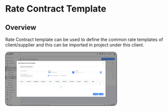 # Rate Contract Template

## Overview
Rate Contract template can be used to define the common rate templates of client/supplier and this can be imported in project under this client. 

<div>
    <img src="../../images/Rate Contract Template.png" alt="Rate Contract Template" style="border-radius: 10px; width: 70%; height: 70%; border: 0.5px solid #333;">
</div>
